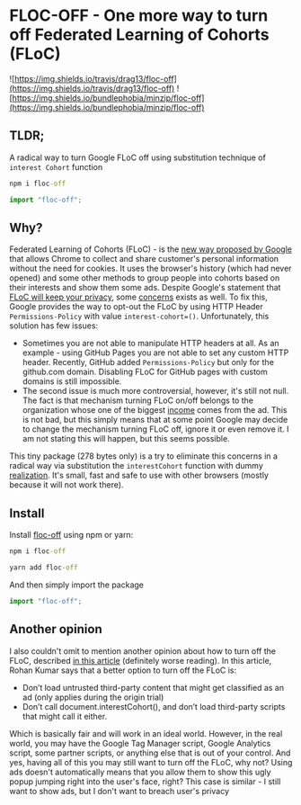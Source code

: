 # FLOC-OFF - One more way to turn off Federated Learning of Cohorts (FLoC)

![https://img.shields.io/travis/drag13/floc-off](https://img.shields.io/travis/drag13/floc-off)
![https://img.shields.io/bundlephobia/minzip/floc-off](https://img.shields.io/bundlephobia/minzip/floc-off)

## TLDR;

A radical way to turn Google FLoC off using substitution technique of `interest Cohort` function

```cmd
npm i floc-off
```

```javascript
import "floc-off";
```

## Why?

Federated Learning of Cohorts (FLoC) - is the [new way proposed by Google](https://github.com/WICG/floc) that allows Chrome to collect and share customer's personal information without the need for cookies. It uses the browser's history (which had never opened) and some other methods to group people into cohorts based on their interests and show them some ads. Despite Google's statement that [FLoC will keep your privacy](https://github.com/WICG/floc#privacy-and-security-considerations), some [concerns](https://brave.com/why-brave-disables-floc/) exists as well. To fix this, Google provides the way to opt-out the FLoC by using HTTP Header `Permissions-Policy` with value `interest-cohort=()`. Unfortunately, this solution has few issues:

- Sometimes you are not able to manipulate HTTP headers at all. As an example - using GitHub Pages you are not able to set any custom HTTP header. Recently, GitHub added `Permissions-Policy` but only for the github.com domain. Disabling FLoC for GitHub pages with custom domains is still impossible.
- The second issue is much more controversial, however, it's still not null. The fact is that mechanism turning FLoC on/off belongs to the organization whose one of the biggest [income](https://abc.xyz/investor/static/pdf/2019Q4_alphabet_earnings_release.pdf?cache=79552b8) comes from the ad. This is not bad, but this simply means that at some point Google may decide to change the mechanism turning FLoC off, ignore it or even remove it. I am not stating this will happen, but this seems possible.

This tiny package (278 bytes only) is a try to eliminate this concerns in a radical way via substitution the `interestCohort` function with dummy [realization](). It's small, fast and safe to use with other browsers (mostly because it will not work there).

## Install

Install [floc-off]() using npm or yarn:

```cmd
npm i floc-off
```

```cmd
yarn add floc-off
```

And then simply import the package

```javascript
import "floc-off";
```


## Another opinion

I also couldn't omit to mention another opinion about how to turn off the FLoC, described [in this article](https://seirdy.one/2021/04/16/permissions-policy-floc-misinfo.html) (definitely worse reading). In this article, Rohan Kumar says that a better option to turn off the FLoC is:

- Don’t load untrusted third-party content that might get classified as an ad (only applies during the origin trial)
- Don’t call document.interestCohort(), and don’t load third-party scripts that might call it either.

Which is basically fair and will work in an ideal world. However, in the real world, you may have the Google Tag Manager script, Google Analytics script, some partner scripts, or anything else that is out of your control. And yes, having all of this you may still want to turn off the FLoC, why not? Using ads doesn't automatically means that you allow them to show this ugly popup jumping right into the user's face, right? This case is similar - I still want to show ads, but I don't want to breach user's privacy
